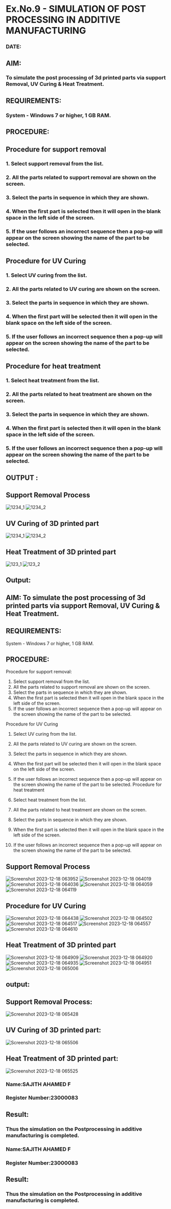 # Ex.No.9 - SIMULATION OF POST PROCESSING IN ADDITIVE MANUFACTURING

### DATE: 

## AIM: 
### To simulate the post processing of 3d printed parts via support Removal, UV Curing & Heat Treatment.

## REQUIREMENTS:
### System - Windows 7 or higher, 1 GB RAM.

## PROCEDURE:

## Procedure for support removal
### 1.	Select support removal from the list.
### 2.	All the parts related to support removal are shown on the screen.
### 3.	Select the parts in sequence in which they are shown.
### 4.	When the first part is selected then it will open in the blank space in the left side of the screen.
### 5.	If the user follows an incorrect sequence then a pop-up will appear on the screen showing the name of the part to be selected.

## Procedure for UV Curing
### 1.	Select UV curing from the list.
### 2.	All the parts related to UV curing are shown on the screen.
### 3.	Select the parts in sequence in which they are shown.
### 4.	When the first part will be selected then it will open in the blank space on the left side of the screen.
### 5.	If the user follows an incorrect sequence then a pop-up will appear on the screen showing the name of the part to be selected.

## Procedure for heat treatment
### 1.	Select heat treatment from the list.
### 2.	All the parts related to heat treatment are shown on the screen.
### 3.	Select the parts in sequence in which they are shown.
### 4.	When the first part is selected then it will open in the blank space in the left side of the screen.
### 5.	If the user follows an incorrect sequence then a pop-up will appear on the screen showing the name of the part to be selected.

## OUTPUT :

## Support Removal Process
![1234_1](https://github.com/Sellakumar1987/Ex.No.9---SIMULATION-OF-POST--PROCESSING-IN-ADDITIVE-MANUFACTURING/assets/113594316/772fb2a3-62b2-4654-8777-d06c89da300e)
![1234_2](https://github.com/Sellakumar1987/Ex.No.9---SIMULATION-OF-POST--PROCESSING-IN-ADDITIVE-MANUFACTURING/assets/113594316/54ddd8f1-cf4e-4812-9573-129f16839b59)

## UV Curing of 3D printed part
![1234_1](https://github.com/Sellakumar1987/Ex.No.9---SIMULATION-OF-POST--PROCESSING-IN-ADDITIVE-MANUFACTURING/assets/113594316/b8aaa899-f319-4192-9dd7-126717137bfd)
![1234_2](https://github.com/Sellakumar1987/Ex.No.9---SIMULATION-OF-POST--PROCESSING-IN-ADDITIVE-MANUFACTURING/assets/113594316/5fa69c3d-4e61-4226-b2ad-b0765c0cd498)

## Heat Treatment of 3D printed part
![123_1](https://github.com/Sellakumar1987/Ex.No.9---SIMULATION-OF-POST--PROCESSING-IN-ADDITIVE-MANUFACTURING/assets/113594316/22c2fbe1-2159-46bf-b6aa-d7704484aa8a)
![123_2](https://github.com/Sellakumar1987/Ex.No.9---SIMULATION-OF-POST--PROCESSING-IN-ADDITIVE-MANUFACTURING/assets/113594316/2801d001-e6cd-4b6c-9d5f-712067d3bc3c)

## Output:
## AIM: To simulate the post processing of 3d printed parts via support Removal, UV Curing & Heat Treatment.

## REQUIREMENTS: 
System - Windows 7 or higher, 1 GB RAM.

## PROCEDURE:

Procedure for support removal:
1.	Select support removal from the list.
2.	All the parts related to support removal are shown on the screen.
3.	Select the parts in sequence in which they are shown.
4.	When the first part is selected then it will open in the blank space in the left side of the screen.
5.	If the user follows an incorrect sequence then a pop-up will appear on the screen showing the name of the part to be selected.

   Procedure for UV Curing
1.	Select UV curing from the list.
2.	All the parts related to UV curing are shown on the screen.
3.	Select the parts in sequence in which they are shown.
4.	When the first part will be selected then it will open in the blank space on the left side of the screen.
5.	If the user follows an incorrect sequence then a pop-up will appear on the screen showing the name of the part to be selected.
Procedure for heat treatment

1.	Select heat treatment from the list.
2.	All the parts related to heat treatment are shown on the screen.
3.	Select the parts in sequence in which they are shown.
4.	When the first part is selected then it will open in the blank space in the left side of the screen.
5.	If the user follows an incorrect sequence then a pop-up will appear on the screen showing the name of the part to be selected.

## Support Removal Process
![Screenshot 2023-12-18 063952](https://github.com/Narmadhasree48/Ex.No.9---SIMULATION-OF-POST--PROCESSING-IN-ADDITIVE-MANUFACTURING/assets/144979451/b110f5a5-65f3-4f39-a3ff-bcbe06fdba79)
![Screenshot 2023-12-18 064019](https://github.com/Narmadhasree48/Ex.No.9---SIMULATION-OF-POST--PROCESSING-IN-ADDITIVE-MANUFACTURING/assets/144979451/e600372e-8bd8-4ab5-86f1-68c4fc89ddfb)
![Screenshot 2023-12-18 064036](https://github.com/Narmadhasree48/Ex.No.9---SIMULATION-OF-POST--PROCESSING-IN-ADDITIVE-MANUFACTURING/assets/144979451/5120ee3c-a61e-456f-8fab-28f24e895ac6)
![Screenshot 2023-12-18 064059](https://github.com/Narmadhasree48/Ex.No.9---SIMULATION-OF-POST--PROCESSING-IN-ADDITIVE-MANUFACTURING/assets/144979451/5ffc2b76-e491-4c6c-89e3-448f626c11b5)
![Screenshot 2023-12-18 064119](https://github.com/Narmadhasree48/Ex.No.9---SIMULATION-OF-POST--PROCESSING-IN-ADDITIVE-MANUFACTURING/assets/144979451/86472393-0255-4409-b991-df999bb0b449)


## Procedure for UV Curing
![Screenshot 2023-12-18 064438](https://github.com/Narmadhasree48/Ex.No.9---SIMULATION-OF-POST--PROCESSING-IN-ADDITIVE-MANUFACTURING/assets/144979451/fae78ed9-94ec-4e4f-9a11-7b2c58db15b5)
![Screenshot 2023-12-18 064502](https://github.com/Narmadhasree48/Ex.No.9---SIMULATION-OF-POST--PROCESSING-IN-ADDITIVE-MANUFACTURING/assets/144979451/1f07c4ab-f3c7-4095-b77e-f53e40afdb3b)
![Screenshot 2023-12-18 064517](https://github.com/Narmadhasree48/Ex.No.9---SIMULATION-OF-POST--PROCESSING-IN-ADDITIVE-MANUFACTURING/assets/144979451/1383bc96-5970-499b-85d5-b0e377107e32)
![Screenshot 2023-12-18 064557](https://github.com/Narmadhasree48/Ex.No.9---SIMULATION-OF-POST--PROCESSING-IN-ADDITIVE-MANUFACTURING/assets/144979451/cdac4545-0c7d-485a-82b5-eb6ac36f6593)
![Screenshot 2023-12-18 064610](https://github.com/Narmadhasree48/Ex.No.9---SIMULATION-OF-POST--PROCESSING-IN-ADDITIVE-MANUFACTURING/assets/144979451/b553e564-d317-41dd-b84b-03189344e41a)


## Heat Treatment of 3D printed part
![Screenshot 2023-12-18 064909](https://github.com/Narmadhasree48/Ex.No.9---SIMULATION-OF-POST--PROCESSING-IN-ADDITIVE-MANUFACTURING/assets/144979451/bd3d4c14-ee43-49ce-b4c5-cfb696a9d877)
![Screenshot 2023-12-18 064920](https://github.com/Narmadhasree48/Ex.No.9---SIMULATION-OF-POST--PROCESSING-IN-ADDITIVE-MANUFACTURING/assets/144979451/4820e0fb-ae10-4b64-9a73-842edf41fd12)
![Screenshot 2023-12-18 064935](https://github.com/Narmadhasree48/Ex.No.9---SIMULATION-OF-POST--PROCESSING-IN-ADDITIVE-MANUFACTURING/assets/144979451/2d409671-9e20-4db6-8243-a7c0b40c82cb)
![Screenshot 2023-12-18 064951](https://github.com/Narmadhasree48/Ex.No.9---SIMULATION-OF-POST--PROCESSING-IN-ADDITIVE-MANUFACTURING/assets/144979451/fe9de351-91f8-4732-a90a-a606a98ebbfd)
![Screenshot 2023-12-18 065006](https://github.com/Narmadhasree48/Ex.No.9---SIMULATION-OF-POST--PROCESSING-IN-ADDITIVE-MANUFACTURING/assets/144979451/08553168-ab0f-4c79-8464-aac0365c421d)

## output:
## Support Removal Process:
![Screenshot 2023-12-18 065428](https://github.com/Narmadhasree48/Ex.No.9---SIMULATION-OF-POST--PROCESSING-IN-ADDITIVE-MANUFACTURING/assets/144979451/8919c5f5-9b1b-4f19-9911-55ba72531c6c)
## UV Curing of 3D printed part:
![Screenshot 2023-12-18 065506](https://github.com/Narmadhasree48/Ex.No.9---SIMULATION-OF-POST--PROCESSING-IN-ADDITIVE-MANUFACTURING/assets/144979451/5ee26d7c-1fcb-4572-b6f5-636b4505cb67)
## Heat Treatment of 3D printed part:
![Screenshot 2023-12-18 065525](https://github.com/Narmadhasree48/Ex.No.9---SIMULATION-OF-POST--PROCESSING-IN-ADDITIVE-MANUFACTURING/assets/144979451/1418dd5c-db5e-4f65-b26a-5ad838ec50c4)

### Name:SAJITH AHAMED F
### Register Number:23000083

## Result: 
### Thus the simulation on the Postprocessing in additive manufacturing is completed.

### Name:SAJITH AHAMED F
### Register Number:23000083

## Result: 
### Thus the simulation on the Postprocessing in additive manufacturing is completed.
